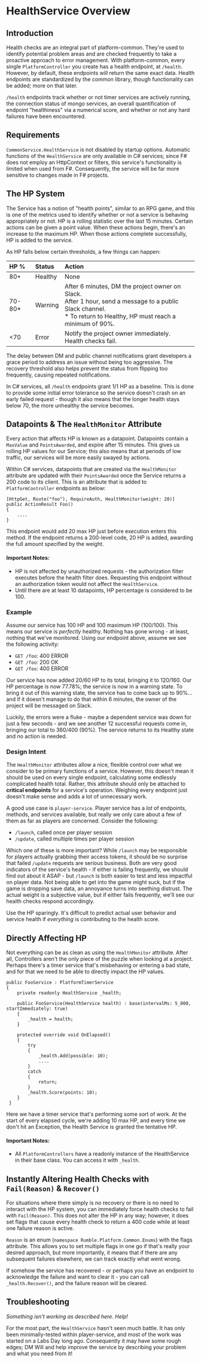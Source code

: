 # HealthService Overview

## Introduction

Health checks are an integral part of platform-common.  They're used to identify potential problem areas and are checked frequently to take a proactive approach to error management.  With platform-common, every single `PlatformController` you create has a health endpoint, at `/health`.  However, by default, these endpoints will return the same exact data.  Health endpoints are standardized by the common library, though functionality can be added; more on that later.

`/health` endpoints track whether or not timer services are actively running, the connection status of mongo services, an overall quantification of endpoint "healthiness" via a numerical score, and whether or not any hard failures have been encountered.

## Requirements

`CommonService.HealthService` is not disabled by startup options.  Automatic functions of the `HealthService` are only available in C# services; since F# does not employ an HttpContext or filters, this service's functionality is limited when used from F#.  Consequently, the service will be far more sensitive to changes made in F# projects.

## The HP System

The Service has a notion of "health points", similar to an RPG game, and this is one of the metrics used to identify whether or not a service is behaving appropriately or not.  HP is a rolling statistic over the last 15 minutes.  Certain actions can be given a point value.  When these actions begin, there's an increase to the maximum HP.  When those actions complete successfully, HP is added to the service.

As HP falls below certain thresholds, a few things can happen:

| HP %   | Status  | Action                                                                                                                                                                   |
|:-------|:--------|:-------------------------------------------------------------------------------------------------------------------------------------------------------------------------|
| 80+    | Healthy | None                                                                                                                                                                     |
| 70-80* | Warning | After 6 minutes, DM the project owner on Slack.<br />After 1 hour, send a message to a public Slack channel.<br/>* To return to Healthy, HP must reach a minimum of 90%. |
| <70    | Error   | Notify the project owner immediately.<br />Health checks fail.                                                                                                           |

The delay between DM and public channel notifications grant developers a grace period to address an issue without being too aggressive.  The recovery threshold also helps prevent the status from flipping too frequently, causing repeated notifications.

In C# services, all `/health` endpoints grant 1/1 HP as a baseline.  This is done to provide some initial error tolerance so the service doesn't crash on an early failed request - though it also means that the longer health stays below 70, the more unhealthy the service becomes.

## Datapoints & The `HealthMonitor` Attribute

Every action that affects HP is known as a datapoint.  Datapoints contain a `MaxValue` and `PointsAwarded`, and expire after 15 minutes.  This gives us rolling HP values for our Service; this also means that at periods of low traffic, our services will be more easily swayed by actions.

Within C# services, datapoints that are created via the `HealthMonitor` attribute are updated with their `PointsAwarded` once the Service returns a 200 code to its client.  This is an attribute that is added to `PlatformController` endpoints as below:

```
[HttpGet, Route("foo"), RequireAuth, HealthMonitor(weight: 20)]
public ActionResult Foo()
{
    ....
}
```

This endpoint would add 20 max HP just before execution enters this method.  If the endpoint returns a 200-level code, 20 HP is added, awarding the full amount specified by the weight.

#### Important Notes:

* HP is not affected by unauthorized requests - the authorization filter executes before the health filter does.  Requesting this endpoint without an authorization token would not affect the `HealthService`.
* Until there are at least 10 datapoints, HP percentage is considered to be 100.

### Example

Assume our service has 100 HP and 100 maximum HP (100/100).  This means our service is _perfectly_ healthy.  Nothing has gone wrong - at least, nothing that we've monitored.  Using our endpoint above, assume we see the following activity:

* `GET /foo`: 400 ERROR
* `GET /foo`: 200 OK
* `GET /foo`: 400 ERROR

Our service has now added 20/60 HP to its total, bringing it to 120/160.  Our HP percentage is now 77.78%; the service is now in a warning state.  To bring it out of this warning state, the service has to come back up to 90%... and if it doesn't manage to do that within 6 minutes, the owner of the project will be messaged on Slack.

Luckily, the errors were a fluke - maybe a dependent service was down for just a few seconds - and we see another 12 successful requests come in, bringing our total to 360/400 (90%).  The service returns to its Healthy state and no action is needed.

### Design Intent

The `HealthMonitor` attributes allow a nice, flexible control over what we consider to be primary functions of a service.  However, this doesn't mean it should be used on every single endpoint, calculating some endlessly complicated health total.  Rather, this attribute should only be attached to **critical endpoints** for a service's operation.  Weighing every endpoint just doesn't make sense and adds a lot of unnecessary work.

A good use case is `player-service`.  Player service has a _lot_ of endpoints, methods, and services available, but really we only care about a few of them as far as players are concerned.  Consider the following:

* `/launch`, called once per player session
* `/update`, called multiple times per player session

Which one of these is more important?  While `/launch` may be responsible for players actually grabbing their access tokens, it should be no surprise that failed `/update` requests are serious business.  Both are very good indicators of the service's health - if either is failing frequently, we should find out about it ASAP - but `/launch` is both easier to test and less impactful on player data.  Not being able to get into the game might suck, but if the game is dropping save data, an annoyance turns into seething distrust.  The actual weight is a subjective value, but if either fails frequently, we'll see our health checks respond accordingly.

Use the HP sparingly.  It's difficult to predict actual user behavior and service health if _everything_ is contributing to the health score.

## Directly Affecting HP

Not everything can be as clean as using the `HealthMonitor` attribute.  After all, Controllers aren't the only piece of the puzzle when looking at a project.  Perhaps there's a timer service that's misbehaving or entering a bad state, and for that we need to be able to directly impact the HP values.

```
public FooService : PlatformTimerService
{
    private readonly HealthService _health;
    
    public FooService(HealthService health) : base(intervalMs: 5_000, startImmediately: true)
    {
        _health = health;
    }
    
    protected override void OnElapsed()
    {
        try
        {
            _health.Add(possible: 10);
            ....
        }
        catch 
        {
            return;
        }
        _health.Score(points: 10);
    } 
 }
```

Here we have a timer service that's performing some sort of work.  At the start of every elapsed cycle, we're adding 10 max HP, and every time we don't hit an Exception, the Health Service is granted the tentative HP.

#### Important Notes:

* All `PlatformControllers` have a readonly instance of the HealthService in their base class.  You can access it with `_health`.

## Instantly Altering Health Checks with `Fail(Reason)` & `Recover()`

For situations where there simply is no recovery or there is no need to interact with the HP system, you can immediately force health checks to fail with `Fail(Reason)`.  This does not alter the HP in any way; however, it does set flags that cause every health check to return a 400 code while at least one failure reason is active.

`Reason` is an enum (`namespace Rumble.Platform.Common.Enums`) with the flags attribute.  This allows you to set multiple flags in one go if that's really your desired approach, but more importantly, it means that if there are any subsequent failures elsewhere, we can track exactly what went wrong.

If somehow the service has recovered - or perhaps you have an endpoint to acknowledge the failure and want to clear it - you can call `_health.Recover()`, and the failure reason will be cleared.

## Troubleshooting

_Something isn't working as described here.  Help!_

For the most part, the `HealthService` hasn't seen much battle.  It has only been minimally-tested within player-service, and most of the work was started on a Labs Day long ago.  Consequently it may have some rough edges; DM Will and help improve the service by describing your problem and what you need from it!
















